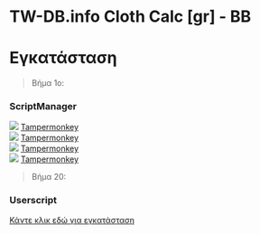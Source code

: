 # TW-DB.info Cloth Calc [gr] - BB
# Εγκατάσταση

> Βήμα 1ο:
### ScriptManager

<img src="https://tomrobert.github.io/TWIR/docs/icons/firefox.png"> [Tampermonkey](https://addons.mozilla.org/firefox/addon/tampermonkey/) <br />
<img src="https://tomrobert.github.io/TWIR/docs/icons/chrome.png"> [Tampermonkey](https://chrome.google.com/webstore/detail/tampermonkey/dhdgffkkebhmkfjojejmpbldmpobfkfo) <br />
<img src="https://tomrobert.github.io/TWIR/docs/icons/opera.png"> [Tampermonkey](https://addons.opera.com/extensions/details/tampermonkey-beta/) <br />
<img src="https://tomrobert.github.io/TWIR/docs/icons/msedge.png"> [Tampermonkey](https://www.tampermonkey.net/?ext=dhdg&browser=edge) <br />

> Βήμα 20:
### Userscript

[Κάντε κλικ εδώ για εγκατάσταση](https://bellebernice.github.io/userscripts/clothcalc/clothcalc.user.js) 
